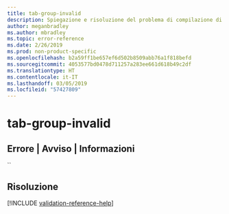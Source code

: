 ```yaml
---
title: tab-group-invalid
description: Spiegazione e risoluzione del problema di compilazione di Docs tab-group-invalid
author: meganbradley
ms.author: mbradley
ms.topic: error-reference
ms.date: 2/26/2019
ms.prod: non-product-specific
ms.openlocfilehash: b2a59ff1be657ef6d502b8509abb76a1f818befd
ms.sourcegitcommit: 4053577bd0478d711257a283ee661d618b49c2df
ms.translationtype: HT
ms.contentlocale: it-IT
ms.lasthandoff: 03/05/2019
ms.locfileid: "57427809"
---
```

# <a name="tab-group-invalid"></a>tab-group-invalid

## <a name="error--warning--info"></a>Errore | Avviso | Informazioni

``

## <a name="resolution"></a>Risoluzione

<!--make sure to add this file to your includes folder and verify the path-->
[!INCLUDE [validation-reference-help](includes/validation-reference-help.md)]
